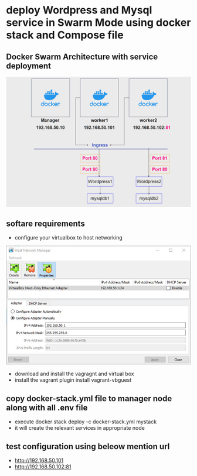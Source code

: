 # deploy Wordpress and Mysql service in Swarm Mode using docker stack and Compose file #

## Docker Swarm Architecture with service deployment ##

![image](https://github.com/vijayendrar/devsecops/blob/main/Docker/Images/docker%20stack.png)

## softare requirements ##

- configure your virtualbox to host networking

![image](<https://github.com/vijayendrar/devsecops/blob/main/Docker/Images/Host%20Networking.jpg>)

- download and install the vagragnt and virtual box
- install the vagrant plugin install vagrant-vbguest

## copy docker-stack.yml file to manager node along with all .env file ##

- execute docker stack deploy -c docker-stack.yml  mystack
- it will create the relevant services in appropriate node

## test configuration using beleow mention url ##

- <http://192.168.50.101>
- <http://192.168.50.102:81>
  